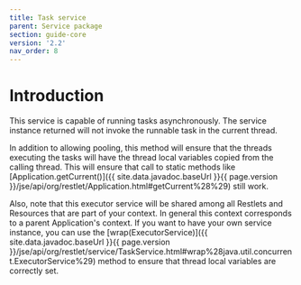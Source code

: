 ```yaml
---
title: Task service
parent: Service package
section: guide-core
version: '2.2'
nav_order: 8
---
```

# Introduction

This service is capable of running tasks asynchronously. The service
instance returned will not invoke the runnable task in the current
thread.

In addition to allowing pooling, this method will ensure that the
threads executing the tasks will have the thread local variables copied
from the calling thread. This will ensure that call to static methods
like
[Application.getCurrent()]({{ site.data.javadoc.baseUrl }}{{ page.version }}/jse/api/org/restlet/Application.html#getCurrent%28%29)
still work.

Also, note that this executor service will be shared among all Restlets
and Resources that are part of your context. In general this context
corresponds to a parent Application's context. If you want to have your
own service instance, you can use the
[wrap(ExecutorService)]({{ site.data.javadoc.baseUrl }}{{ page.version }}/jse/api/org/restlet/service/TaskService.html#wrap%28java.util.concurrent.ExecutorService%29)
method to ensure that thread local variables are correctly set.
